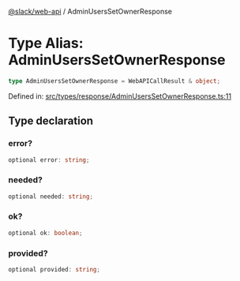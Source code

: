[@slack/web-api](../index.md) / AdminUsersSetOwnerResponse

# Type Alias: AdminUsersSetOwnerResponse

```ts
type AdminUsersSetOwnerResponse = WebAPICallResult & object;
```

Defined in: [src/types/response/AdminUsersSetOwnerResponse.ts:11](https://github.com/slackapi/node-slack-sdk/blob/main/packages/web-api/src/types/response/AdminUsersSetOwnerResponse.ts#L11)

## Type declaration

### error?

```ts
optional error: string;
```

### needed?

```ts
optional needed: string;
```

### ok?

```ts
optional ok: boolean;
```

### provided?

```ts
optional provided: string;
```
